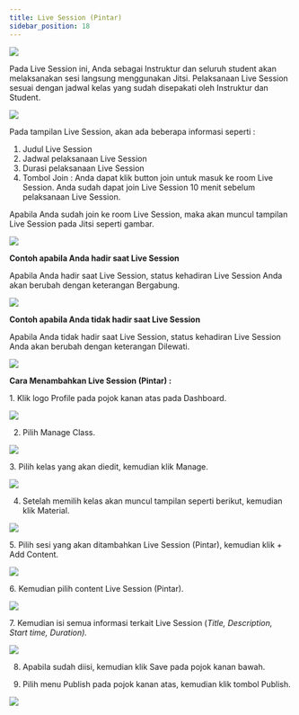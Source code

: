 ```yaml
---
title: Live Session (Pintar)
sidebar_position: 18
---
```

![](/img/live-session-pintar-1.jpg)

Pada Live Session ini, Anda sebagai Instruktur dan seluruh student akan melaksanakan sesi
langsung menggunakan Jitsi. Pelaksanaan Live Session sesuai dengan jadwal kelas
yang sudah disepakati oleh Instruktur dan Student. 

![](/img/live-session-pintar-2.jpg)

Pada tampilan Live Session, akan ada beberapa informasi seperti :

1. Judul Live Session
2. Jadwal pelaksanaan Live Session
3. Durasi pelaksanaan Live Session
4. Tombol Join : Anda dapat klik button join untuk masuk ke room Live Session. Anda sudah dapat join Live Session 10 menit sebelum pelaksanaan Live Session.

Apabila Anda sudah join ke room Live Session, maka akan muncul tampilan Live Session pada Jitsi seperti gambar.

![](/img/live-session-pintar-3.png)

**Contoh apabila Anda hadir saat Live Session**

Apabila Anda hadir saat Live Session, status kehadiran Live Session Anda akan berubah dengan keterangan Bergabung.

![](/img/degree-lecture-ls-pintar-6.jpg)

**Contoh apabila Anda tidak hadir saat Live Session**

Apabila Anda tidak hadir saat Live Session, status kehadiran Live Session Anda akan berubah dengan keterangan Dilewati.

![](/img/degree-lecture-ls-pintar-5.jpg)

**Cara Menambahkan Live Session (Pintar) :**

1. Klik logo Profile pada pojok kanan atas pada Dashboard.

![](/img/articlee-1.jpg)

2. Pilih Manage Class.

![](/img/articlee-2.jpg)

3. Pilih kelas yang akan diedit, kemudian klik Manage.

![](/img/articlee-3.jpg)

4. Setelah memilih kelas akan muncul tampilan seperti berikut, kemudian klik Material.

![](/img/articlee-4.jpg)

5. Pilih sesi yang akan ditambahkan Live Session (Pintar), kemudian klik + Add Content.

![](/img/articlee-5.jpg)

6. Kemudian pilih content Live Session (Pintar).

![](/img/live-session-pintar-6.jpg)

7. Kemudian isi semua informasi terkait Live Session (*Title, Description, Start time, Duration).*

![](/img/live-session-pintar-7.jpg)

8. Apabila sudah diisi, kemudian klik Save pada pojok kanan bawah.

9. Pilih menu Publish pada pojok kanan atas, kemudian klik tombol Publish.

![](/img/degree-lecture-publish.jpg)
